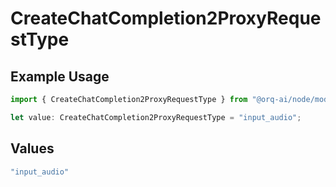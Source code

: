 # CreateChatCompletion2ProxyRequestType

## Example Usage

```typescript
import { CreateChatCompletion2ProxyRequestType } from "@orq-ai/node/models/operations";

let value: CreateChatCompletion2ProxyRequestType = "input_audio";
```

## Values

```typescript
"input_audio"
```